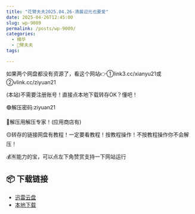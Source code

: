 ```yaml
---
title: "花臂夫夫2025.04.26-清晨迎光也要爱"
date: 2025-04-26T12:45:00
slug: wp-9009
permalink: /posts/wp-9009/
categories:
  - 精华
  - 🌸臂夫夫
tags:

---
```


如果两个网盘都没有资源了，看这个网站👉①link3.cc/xianyu21或②vlink.cc/ziyuan21

(本站)不需要注册账号！直接点本地下载转存OK？懂吧！

🟢解压密码:ziyuan21

🔵解压用解压专家！(应用商店有)

🟡转存的链接网盘有教程！一定要看教程！按教程操作！不按教程操作你不会解压！

💰🈶能力的宝，可以点左下角赞赏支持一下网站运行

## 📦 下载链接
- [迅雷云盘](https://blziyuan21.com/pay-download/9009?key=48935a14d4&down_id=0)
- [本地下载](https://blziyuan21.com/pay-download/9009?key=48935a14d4&down_id=1)

